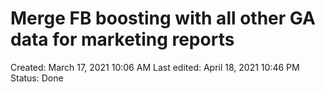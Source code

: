 # Merge FB boosting with all other GA data for marketing reports

Created: March 17, 2021 10:06 AM
Last edited: April 18, 2021 10:46 PM
Status: Done